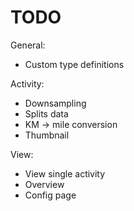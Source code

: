# TODO

General:

- Custom type definitions

Activity:

- Downsampling
- Splits data
- KM -> mile conversion
- Thumbnail

View:

- View single activity
- Overview
- Config page